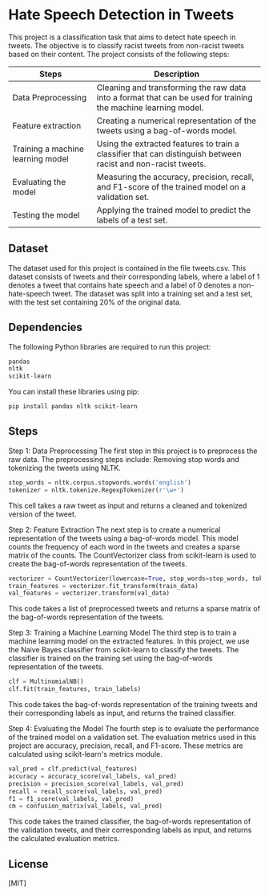 # Hate Speech Detection in Tweets
This project is a classification task that aims to detect hate speech in tweets. The objective is to classify racist tweets from non-racist tweets based on their content. The project consists of the following steps:

Steps  | Description
------------- | -------------
Data Preprocessing  | Cleaning and transforming the raw data into a format that can be used for training the machine learning model.
Feature extraction  | Creating a numerical representation of the tweets using a bag-of-words model.
Training a machine learning model | Using the extracted features to train a classifier that can distinguish between racist and non-racist tweets.
Evaluating the model | Measuring the accuracy, precision, recall, and F1-score of the trained model on a validation set.
Testing the model | Applying the trained model to predict the labels of a test set.

## Dataset
The dataset used for this project is contained in the file tweets.csv. This dataset consists of tweets and their corresponding labels, where a label of 1 denotes a tweet that contains hate speech and a label of 0 denotes a non-hate-speech tweet. The dataset was split into a training set and a test set, with the test set containing 20% of the original data.

## Dependencies
The following Python libraries are required to run this project:
```python
pandas
nltk
scikit-learn
```
You can install these libraries using pip:
```bash
pip install pandas nltk scikit-learn
```
## Steps
Step 1: Data Preprocessing
The first step in this project is to preprocess the raw data. The preprocessing steps include:
Removing stop words and tokenizing the tweets using NLTK.
```python
stop_words = nltk.corpus.stopwords.words('english')
tokenizer = nltk.tokenize.RegexpTokenizer(r'\w+')
```
This cell takes a raw tweet as input and returns a cleaned and tokenized version of the tweet.

Step 2: Feature Extraction
The next step is to create a numerical representation of the tweets using a bag-of-words model. This model counts the frequency of each word in the tweets and creates a sparse matrix of the counts. The CountVectorizer class from scikit-learn is used to create the bag-of-words representation of the tweets.
```python
vectorizer = CountVectorizer(lowercase=True, stop_words=stop_words, tokenizer=tokenizer.tokenize)
train_features = vectorizer.fit_transform(train_data)
val_features = vectorizer.transform(val_data)
```
This code takes a list of preprocessed tweets and returns a sparse matrix of the bag-of-words representation of the tweets.

Step 3: Training a Machine Learning Model
The third step is to train a machine learning model on the extracted features. In this project, we use the Naive Bayes classifier from scikit-learn to classify the tweets. The classifier is trained on the training set using the bag-of-words representation of the tweets.
```python
clf = MultinomialNB()
clf.fit(train_features, train_labels)
```
This code takes the bag-of-words representation of the training tweets and their corresponding labels as input, and returns the trained classifier.

Step 4: Evaluating the Model
The fourth step is to evaluate the performance of the trained model on a validation set. The evaluation metrics used in this project are accuracy, precision, recall, and F1-score. These metrics are calculated using scikit-learn's metrics module.
```python
val_pred = clf.predict(val_features)
accuracy = accuracy_score(val_labels, val_pred)
precision = precision_score(val_labels, val_pred)
recall = recall_score(val_labels, val_pred)
f1 = f1_score(val_labels, val_pred)
cm = confusion_matrix(val_labels, val_pred)
```
This code takes the trained classifier, the bag-of-words representation of the validation tweets, and their corresponding labels as input, and returns the calculated evaluation metrics.

## License

[MIT]
